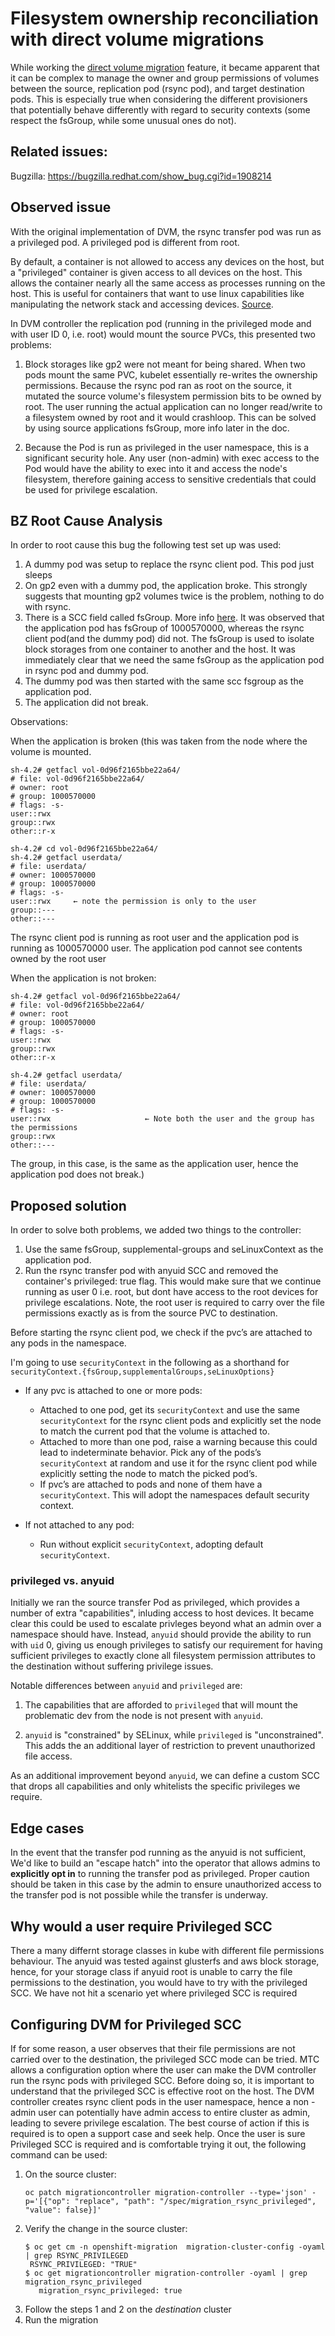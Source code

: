 # Filesystem ownership reconciliation with direct volume migrations

While working the [direct volume migration](https://issues.redhat.com/browse/MIG-284)
feature, it became apparent that it can be complex to manage the owner and
group permissions of volumes between
the source, replication pod (rsync pod), and target destination pods. This is
especially true when considering the different provisioners that potentially
behave differently with regard to security contexts (some respect the fsGroup,
while some unusual ones do not).

## Related issues:

Bugzilla: https://bugzilla.redhat.com/show_bug.cgi?id=1908214

## Observed issue

With the original implementation of DVM, the rsync transfer pod was run
as a privileged pod. A privileged pod is different from root. 

By default, a container is not allowed to access any devices on the host, but
a "privileged" container is given access to all devices on the host. This 
allows the container nearly all the same access as processes running on the 
host. This is useful for containers that want to use linux capabilities like
manipulating the network stack and accessing devices. [Source](https://kubernetes.io/docs/concepts/policy/pod-security-policy/#privileged). 

In DVM controller the replication pod (running in the privileged mode and with
user ID 0, i.e. root) would mount the source PVCs, this presented two
problems: 

1. Block storages like gp2 were not meant for being shared. When two pods
 mount the same PVC, kubelet essentially re-writes the ownership
 permissions. Because the rsync pod ran as root on the source, it mutated
 the source volume's filesystem permission bits to be owned by root. The user
 running the actual application can no longer read/write to a filesystem
 owned by root and it would crashloop. This can be solved by using
  source applications fsGroup, more info later in the doc. 

2. Because the Pod is run as privileged in the user namespace, this is a
  significant security hole. Any user (non-admin) with exec access to the Pod
  would have the ability to exec into it and access the node's filesystem, 
  therefore gaining access to sensitive credentials that could be used for
  privilege escalation.

## BZ Root Cause Analysis

In order to root cause this bug the following test set up was used:

1. A dummy pod was setup to replace the rsync client pod. This pod just sleeps
2. On gp2 even with a dummy pod, the application broke. This strongly suggests
   that mounting gp2 volumes twice is the problem, nothing to do with rsync.
3. There is a SCC field called fsGroup. More info [here](https://docs.openshift.com/container-platform/4.6/storage/persistent_storage/persistent-storage-nfs.html#storage-persistent-storage-nfs-group-ids_persistent-storage-nfs).
 It was observed that the application pod has fsGroup of 1000570000, 
 whereas the rsync client pod(and the dummy pod) did not. The fsGroup is used 
 to isolate block storages from one container to another and the host. It was
  immediately clear that we need the same fsGroup as the application pod in
  rsync pod and dummy pod.
4. The dummy pod was then started with the same scc fsgroup as the application pod.
5. The application did not break.

Observations:

When the application is broken (this was taken from the node where the volume is mounted.

```
sh-4.2# getfacl vol-0d96f2165bbe22a64/
# file: vol-0d96f2165bbe22a64/
# owner: root
# group: 1000570000
# flags: -s-
user::rwx
group::rwx
other::r-x
```

```
sh-4.2# cd vol-0d96f2165bbe22a64/
sh-4.2# getfacl userdata/
# file: userdata/
# owner: 1000570000
# group: 1000570000
# flags: -s-
user::rwx     ← note the permission is only to the user
group::---
other::---
```

The rsync client pod is running as root user and the application pod is running
as 1000570000 user. The application pod cannot see contents owned by the root user

When the application is not broken:

```
sh-4.2# getfacl vol-0d96f2165bbe22a64/
# file: vol-0d96f2165bbe22a64/
# owner: root
# group: 1000570000
# flags: -s-
user::rwx
group::rwx
other::r-x
```

```
sh-4.2# getfacl userdata/
# file: userdata/
# owner: 1000570000
# group: 1000570000
# flags: -s-
user::rwx                     ← Note both the user and the group has the permissions
group::rwx
other::---
```

The group, in this case, is the same as the application user, hence the 
application pod does not break.)

## Proposed solution

In order to solve both problems, we added two things to the controller:
1. Use the same fsGroup, supplemental-groups and seLinuxContext as the
   application pod.
2. Run the rsync transfer pod with anyuid SCC and removed the container's
   privileged: true flag. This would make sure that we continue running as
   user 0 i.e. root, but dont have access to the root devices for privilege
   escalations. Note, the root user is required to carry over the file
   permissions exactly as is from the source PVC to destination.

Before starting the rsync client pod, we check if the pvc’s are attached to
any pods in the namespace.

I'm going to use `securityContext` in the following as a shorthand for
`securityContext.{fsGroup,supplementalGroups,seLinuxOptions}`

* If any pvc is attached to one or more pods:
  * Attached to one pod, get its `securityContext` and use the same `securityContext` for the rsync
  client pods and explicitly set the node to match the current pod that the
  volume is attached to.
  * Attached to more than one pod, raise a warning because this could lead to
  indeterminate behavior. Pick any of the pods’s `securityContext` at random and use it
  for the rsync client pod while explicitly setting the node to match the picked pod’s.
  * If pvc’s are attached to pods and none of them have a `securityContext`.
  This will adopt the namespaces default security context.

* If not attached to any pod:
  * Run without explicit `securityContext`, adopting default `securityContext`.

### privileged vs. anyuid

Initially we ran the source transfer Pod as privileged, which provides a number
of extra "capabilities", inluding access to host devices. It became clear this
could be used to escalate privleges beyond what an admin over a namespace should
have. Instead, `anyuid` should provide the ability to run with `uid` 0, giving
us enough privileges to satisfy our requirement for having sufficient privileges
to exactly clone all filesystem permission attributes to the destination without
suffering privilege issues.

Notable differences between `anyuid` and `privileged` are:

1) The capabilities that are afforded to `privileged` that will mount the problematic
dev from the node is not present with `anyuid`.

2) `anyuid` is "constrained" by SELinux, while `privileged` is "unconstrained".
This adds the an additional layer of restriction to prevent unauthorized file access.

As an additional improvement beyond `anyuid`, we can define a custom SCC that
drops all capabilities and only whitelists the specific privileges we require.

## Edge cases

In the event that the transfer pod running as the anyuid is not sufficient,
We'd like to build an "escape hatch" into the operator
that allows admins to **explicitly opt in** to running the transfer pod as
privileged. Proper caution should be taken in this case by the admin to ensure
unauthorized access to the transfer pod is not possible while the transfer is underway.

## Why would a user require Privileged SCC

There a many differnt storage classes in kube with different file permissions
behaviour. The anyuid was tested against glusterfs and aws block storage,
hence, for your storage class if anyuid root is unable to carry the file
permissions to the destination, you would have to try with the privileged SCC.
We have not hit a scenario yet where privileged SCC is required

## Configuring DVM for Privileged SCC

If for some reason, a user observes that their file permissions are not
carried over to the destination, the privileged SCC mode can be tried. MTC
allows a configuration option where the user can make the DVM controller run
the rsync pods with privileged SCC. Before doing so, it is important to
understand that the privileged SCC is effective root on the host. The DVM
controller creates rsync client pods in the user namespace, hence a non
-admin user can potentially have admin access to entire cluster as admin,
leading to severe privilege escalation. The best course of action if this
is required is to open a support case and seek help. Once the user is sure 
Privileged SCC is required and is comfortable trying it out, the following
command can be used:    

1. On the source cluster:
    ```
    oc patch migrationcontroller migration-controller --type='json' -p='[{"op": "replace", "path": "/spec/migration_rsync_privileged", "value": false}]'
    ```
2. Verify the change in the source cluster:
    ```
   $ oc get cm -n openshift-migration  migration-cluster-config -oyaml | grep RSYNC_PRIVILEGED
     RSYNC_PRIVILEGED: "TRUE"
   $ oc get migrationcontroller migration-controller -oyaml | grep migration_rsync_privileged
       migration_rsync_privileged: true
   ```
3. Follow the steps 1 and 2 on the _destination_ cluster
4. Run the migration